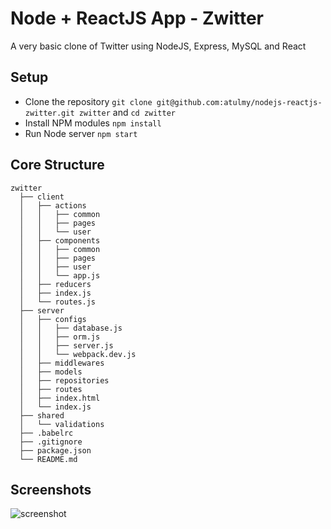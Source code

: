 # Node + ReactJS App - Zwitter
A very basic clone of Twitter using NodeJS, Express, MySQL and React

## Setup
- Clone the repository `git clone git@github.com:atulmy/nodejs-reactjs-zwitter.git zwitter` and `cd zwitter`
- Install NPM modules `npm install`
- Run Node server `npm start`

## Core Structure
    zwitter
      ├── client
      │   ├── actions
      │   │   ├── common
      │   │   ├── pages
      │   │   └── user
      │   ├── components
      │   │   ├── common
      │   │   ├── pages
      │   │   ├── user
      │   │   └── app.js
      │   ├── reducers
      │   ├── index.js
      │   └── routes.js
      ├── server
      │   ├── configs
      │   │   ├── database.js
      │   │   ├── orm.js
      │   │   ├── server.js
      │   │   └── webpack.dev.js
      │   ├── middlewares
      │   ├── models
      │   ├── repositories
      │   ├── routes
      │   ├── index.html
      │   └── index.js
      ├── shared
      │   └── validations
      ├── .babelrc
      ├── .gitignore
      ├── package.json
      └── README.md

## Screenshots
![screenshot](https://lh6.googleusercontent.com/UN56Pc6Vlp9Xkh8XVD2GmSpQD3_icSYz1Vg2VvuA9RY7OUQHxS2-K2utw4ww6e66cfAs_xTgtsPPKg=w2560-h1352-rw)

